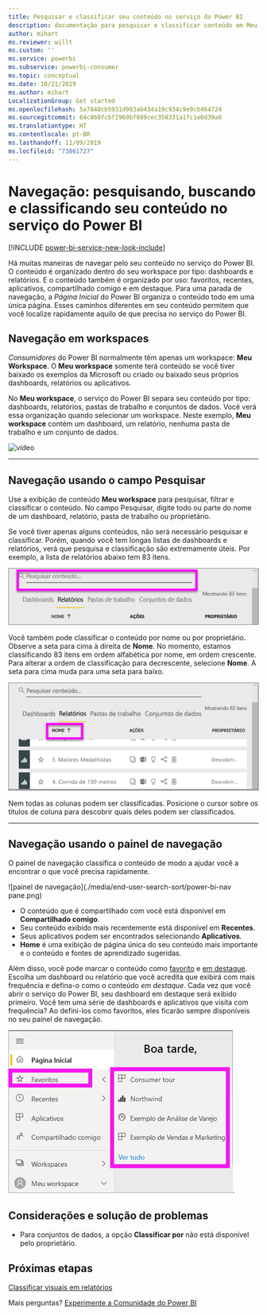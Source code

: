 ```yaml
---
title: Pesquisar e classificar seu conteúdo no serviço do Power BI
description: documentação para pesquisar e classificar conteúdo em Meu workspace do Power BI
author: mihart
ms.reviewer: willt
ms.custom: ''
ms.service: powerbi
ms.subservice: powerbi-consumer
ms.topic: conceptual
ms.date: 10/21/2019
ms.author: mihart
LocalizationGroup: Get started
ms.openlocfilehash: 5a7848cb5931d983ab434a19c934c9e9cb464724
ms.sourcegitcommit: 64c860fcbf2969bf089cec358331a1fc1e0d39a8
ms.translationtype: HT
ms.contentlocale: pt-BR
ms.lasthandoff: 11/09/2019
ms.locfileid: "73861727"
---
```

# <a name="navigation-searching-finding-and-sorting-content-in-power-bi-service"></a>Navegação: pesquisando, buscando e classificando seu conteúdo no serviço do Power BI

[!INCLUDE [power-bi-service-new-look-include](../includes/power-bi-service-new-look-include.md)]

Há muitas maneiras de navegar pelo seu conteúdo no serviço do Power BI. O conteúdo é organizado dentro do seu workspace por tipo: dashboards e relatórios.  E o conteúdo também é organizado por uso: favoritos, recentes, aplicativos, compartilhado comigo e em destaque. Para uma parada de navegação, a *Página Inicial* do Power BI organiza o conteúdo todo em uma única página. Esses caminhos diferentes em seu conteúdo permitem que você localize rapidamente aquilo de que precisa no serviço do Power BI.  

## <a name="navigation-within-workspaces"></a>Navegação em workspaces

*Consumidores* do Power BI normalmente têm apenas um workspace: **Meu Workspace**. O **Meu workspace** somente terá conteúdo se você tiver baixado os exemplos da Microsoft ou criado ou baixado seus próprios dashboards, relatórios ou aplicativos.  

No **Meu workspace**, o serviço do Power BI separa seu conteúdo por tipo: dashboards, relatórios, pastas de trabalho e conjuntos de dados. Você verá essa organização quando selecionar um workspace. Neste exemplo, **Meu workspace** contém um dashboard, um relatório, nenhuma pasta de trabalho e um conjunto de dados.

![vídeo](./media/end-user-search-sort/myworkspace/myworkspace.gif)

________________________________________
## <a name="navigation-using-the-search-field"></a>Navegação usando o campo Pesquisar
Use a exibição de conteúdo **Meu workspace** para pesquisar, filtrar e classificar o conteúdo. No campo Pesquisar, digite todo ou parte do nome de um dashboard, relatório, pasta de trabalho ou proprietário.  

Se você tiver apenas alguns conteúdos, não será necessário pesquisar e classificar.  Porém, quando você tem longas listas de dashboards e relatórios, verá que pesquisa e classificação são extremamente úteis. Por exemplo, a lista de relatórios abaixo tem 83 itens. 

![pesquisar um relatório](./media/end-user-experience/power-bi-search.png)

Você também pode classificar o conteúdo por nome ou por proprietário. Observe a seta para cima à direita de **Nome**. No momento, estamos classificando 83 itens em ordem alfabética por nome, em ordem crescente. Para alterar a ordem de classificação para decrescente, selecione **Nome**. A seta para cima muda para uma seta para baixo.

![classificar conteúdo](./media/end-user-experience/power-bi-sort-new.png)

Nem todas as colunas podem ser classificadas. Posicione o cursor sobre os títulos de coluna para descobrir quais deles podem ser classificados.

___________________________________________________________________
## <a name="navigation-using-the-nav-pane"></a>Navegação usando o painel de navegação
O painel de navegação classifica o conteúdo de modo a ajudar você a encontrar o que você precisa rapidamente.  

![painel de navegação](./media/end-user-search-sort/power-bi-nav pane.png)


- O conteúdo que é compartilhado com você está disponível em **Compartilhado comigo**.
- Seu conteúdo exibido mais recentemente está disponível em **Recentes**. 
- Seus aplicativos podem ser encontrados selecionando **Aplicativos**.
- **Home** é uma exibição de página única do seu conteúdo mais importante e o conteúdo e fontes de aprendizado sugeridas.

Além disso, você pode marcar o conteúdo como [favorito](end-user-favorite.md) e [em destaque](end-user-featured.md). Escolha um dashboard ou relatório que você acredita que exibirá com mais frequência e defina-o como o conteúdo *em destaque*. Cada vez que você abrir o serviço do Power BI, seu dashboard em destaque será exibido primeiro. Você tem uma série de dashboards e aplicativos que visita com frequência? Ao defini-los como favoritos, eles ficarão sempre disponíveis no seu painel de navegação.

![Submenu Favoritos](./media/end-user-search-sort/power-bi-favorite.png).



## <a name="considerations-and-troubleshooting"></a>Considerações e solução de problemas
* Para conjuntos de dados, a opção **Classificar por** não está disponível pelo proprietário.

## <a name="next-steps"></a>Próximas etapas
[Classificar visuais em relatórios](end-user-change-sort.md)

Mais perguntas? [Experimente a Comunidade do Power BI](https://community.powerbi.com/)
